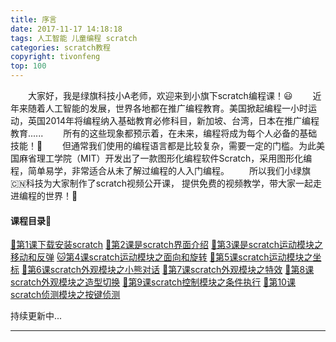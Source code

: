 ```yaml
---
title: 序言
date: 2017-11-17 14:18:18
tags: 人工智能 儿童编程 scratch
categories: scratch教程
copyright: tivonfeng
top: 100
---
```




&#8195;&#8195;大家好，我是绿旗科技小A老师，欢迎来到小旗下scratch编程课！😃
&#8195;&#8195;近年来随着人工智能的发展，世界各地都在推广编程教育。美国掀起编程一小时运动，英国2014年将编程纳入基础教育必修科目，新加坡、台湾，日本在推广编程教育......<!--more-->
&#8195;&#8195;所有的这些现象都预示着，在未来，编程将成为每个人必备的基础技能！💪
&#8195;&#8195;但通常我们使用的编程语言都是比较复杂，需要一定的门槛。为此美国麻省理工学院（MIT）开发出了一款图形化编程软件Scratch，采用图形化编程，简单易学，非常适合从未了解过编程的人入门编程。
&#8195;&#8195;所以我们小绿旗🇨🇳科技为大家制作了scratch视频公开课， 提供免费的视频教学，带大家一起走进编程的世界！🦁

  
#### 课程目录🌈

[🍄第1课下载安装scratch](http://pages.lvqitec.com/2017/11/17/lession1/#more)
[🍊第2课是scratch界面介绍](http://pages.lvqitec.com/2017/11/17/lession2/)
[🦀第3课是scratch运动模块之移动和反弹](http://pages.lvqitec.com/2017/11/17/lession3/)
[🐱第4课scratch运动模块之面向和旋转](http://pages.lvqitec.com/2017/11/17/lession4/)
[🐲第5课scratch运动模块之坐标](http://pages.lvqitec.com/2017/11/17/lession5/)
[🌸第6课scratch外观模块之小熊对话](http://pages.lvqitec.com/2017/11/17/lession6/)
[🐬第7课scratch外观模块之特效](http://pages.lvqitec.com/2017/11/17/lession7/)
[🐶第8课scratch外观模块之造型切换](http://pages.lvqitec.com/2017/11/17/lession8/)
[🦋第9课scratch控制模块之条件执行]()
[🐸第10课scratch侦测模块之按键侦测]()


持续更新中...
  
  



-------





